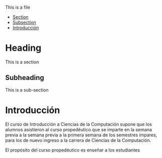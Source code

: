 This is a file

* [Section](#heading)
* [Subsection](#subheading)
* [Introducción](#introducción)

# Heading

This is a section

## Subheading

This is a sub-section


# Introducción

El curso de Introducción a Ciencias de la Computación supone que los alumnos asistieron al
curso propedéutico que se imparte en la semana previa a la semana previa a la primera
semana de los semestres impares, para los de nuevo ingreso a la carrera de Ciencias de la
Computación.

El propósito del curso propedéutico es enseñar a los estudiantes 
